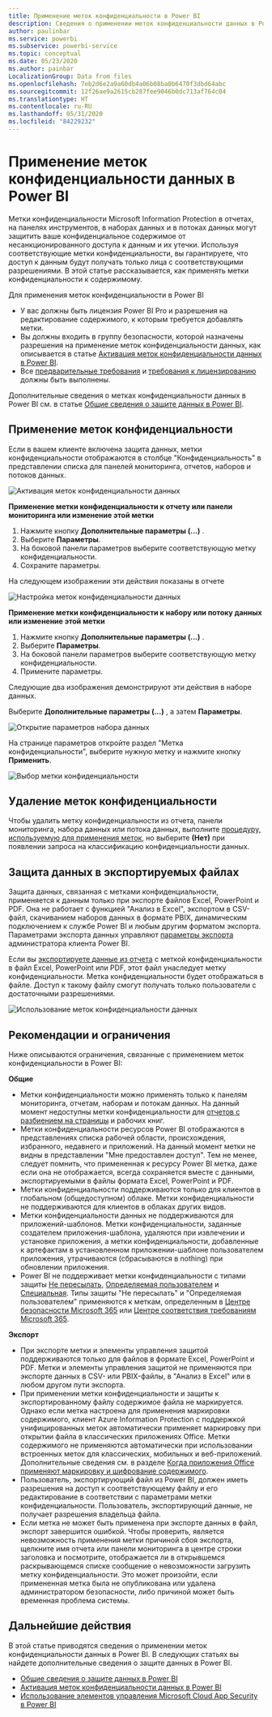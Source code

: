 ```yaml
---
title: Применение меток конфиденциальности в Power BI
description: Сведения о применении меток конфиденциальности данных в Power BI
author: paulinbar
ms.service: powerbi
ms.subservice: powerbi-service
ms.topic: conceptual
ms.date: 05/23/2020
ms.author: painbar
LocalizationGroup: Data from files
ms.openlocfilehash: 7eb2d6e2a9a60db4a06b08ba0b6470f3dbd64abc
ms.sourcegitcommit: 12f26ae9a2615cb287fee9046b0dc713af764c04
ms.translationtype: HT
ms.contentlocale: ru-RU
ms.lasthandoff: 05/31/2020
ms.locfileid: "84229232"
---
```

# <a name="apply-data-sensitivity-labels-in-power-bi"></a>Применение меток конфиденциальности данных в Power BI

Метки конфиденциальности Microsoft Information Protection в отчетах, на панелях инструментов, в наборах данных и в потоках данных могут защитить ваше конфиденциальное содержимое от несанкционированного доступа к данным и их утечки. Используя соответствующие метки конфиденциальности, вы гарантируете, что доступ к данным будут получать только лица с соответствующими разрешениями. В этой статье рассказывается, как применять метки конфиденциальности к содержимому.

Для применения меток конфиденциальности в Power BI
* У вас должны быть лицензия Power BI Pro и разрешения на редактирование содержимого, к которым требуется добавлять метки.
* Вы должны входить в группу безопасности, которой назначены разрешения на применение меток конфиденциальности данных, как описывается в статье [Активация меток конфиденциальности данных в Power BI](../admin/service-security-enable-data-sensitivity-labels.md#enable-data-sensitivity-labels).
* Все [предварительные требования](../admin/service-security-data-protection-overview.md#requirements-for-using-sensitivity-labels-in-power-bi) и [требования к лицензированию](../admin/service-security-data-protection-overview.md#licensing) должны быть выполнены.

Дополнительные сведения о метках конфиденциальности данных в Power BI см. в статье [Общие сведения о защите данных в Power BI](../admin/service-security-data-protection-overview.md).

## <a name="applying-sensitivity-labels"></a>Применение меток конфиденциальности

Если в вашем клиенте включена защита данных, метки конфиденциальности отображаются в столбце "Конфиденциальность" в представлении списка для панелей мониторинга, отчетов, наборов и потоков данных.

![Активация меток конфиденциальности данных](media/service-security-apply-data-sensitivity-labels/apply-data-sensitivity-labels-01.png)

**Применение метки конфиденциальности к отчету или панели мониторинга или изменение этой метки**
1. Нажмите кнопку **Дополнительные параметры (...)** .
1. Выберите **Параметры**.
1. На боковой панели параметров выберите соответствующую метку конфиденциальности.
1. Сохраните параметры.

На следующем изображении эти действия показаны в отчете

![Настройка меток конфиденциальности данных](media/service-security-apply-data-sensitivity-labels/apply-data-sensitivity-labels-02.png)

**Применение метки конфиденциальности к набору или потоку данных или изменение этой метки**

1. Нажмите кнопку **Дополнительные параметры (...)** .
1. Выберите **Параметры**.
1. На боковой панели параметров выберите соответствующую метку конфиденциальности.
1. Примените параметры.

Следующие два изображения демонстрируют эти действия в наборе данных.

Выберите **Дополнительные параметры (...)** , а затем **Параметры**.

![Открытие параметров набора данных](media/service-security-apply-data-sensitivity-labels/apply-data-sensitivity-labels-05.png)

На странице параметров откройте раздел "Метка конфиденциальности", выберите нужную метку и нажмите кнопку **Применить**.

![Выбор метки конфиденциальности](media/service-security-apply-data-sensitivity-labels/apply-data-sensitivity-labels-06.png)

## <a name="removing-sensitivity-labels"></a>Удаление меток конфиденциальности
Чтобы удалить метку конфиденциальности из отчета, панели мониторинга, набора данных или потока данных, выполните [процедуру, используемую для применения меток](#applying-sensitivity-labels), но выберите **(Нет)** при появлении запроса на классификацию конфиденциальности данных. 

## <a name="data-protection-in-exported-files"></a>Защита данных в экспортируемых файлах

Защита данных, связанная с метками конфиденциальности, применяется к данным только при экспорте файлов Excel, PowerPoint и PDF. Она не работает с функцией "Анализ в Excel", экспортом в CSV-файл, скачиванием наборов данных в формате PBIX, динамическим подключением к службе Power BI и любым другим форматом экспорта. Параметрами экспорта данных управляют [параметры экспорта](../service-admin-portal.md#export-and-sharing-settings) администратора клиента Power BI.

Если вы [экспортируете данные из отчета](https://docs.microsoft.com/power-bi/consumer/end-user-export) с меткой конфиденциальности в файл Excel, PowerPoint или PDF, этот файл унаследует метку конфиденциальности. Метка конфиденциальности будет отображаться в файле. Доступ к такому файлу смогут получать только пользователи с достаточными разрешениями.

![Использование меток конфиденциальности данных](media/service-security-apply-data-sensitivity-labels/apply-data-sensitivity-labels-04b.png)

## <a name="considerations-and-limitations"></a>Рекомендации и ограничения

Ниже описываются ограничения, связанные с применением меток конфиденциальности в Power BI:

**Общие**
* Метки конфиденциальности можно применять только к панелям мониторинга, отчетам, наборам и потокам данных. На данный момент недоступны метки конфиденциальности для [отчетов с разбиением на страницы](../paginated-reports/report-builder-power-bi.md) и рабочих книг.
* Метки конфиденциальности ресурсов Power BI отображаются в представлениях списка рабочей области, происхождения, избранного, недавнего и приложений. На данный момент метки не видны в представлении "Мне предоставлен доступ". Тем не менее, следует помнить, что примененная к ресурсу Power BI метка, даже если она не отображается, всегда сохраняется вместе с данными, экспортируемыми в файлы формата Excel, PowerPoint и PDF.
* Метки конфиденциальности поддерживаются только для клиентов в глобальном (общедоступном) облаке. Метки конфиденциальности не поддерживаются для клиентов в облаках других видов.
* Метки конфиденциальности данных не поддерживаются для приложений-шаблонов. Метки конфиденциальности, заданные создателем приложения-шаблона, удаляются при извлечении и установке приложения, а метки конфиденциальности, добавленные к артефактам в установленном приложении-шаблоне пользователем приложения, утрачиваются (сбрасываются в nothing) при обновлении приложения.
* Power BI не поддерживает метки конфиденциальности с типами защиты [Не пересылать](https://docs.microsoft.com/microsoft-365/compliance/encryption-sensitivity-labels?view=o365-worldwide#let-users-assign-permissions), [Определяемая пользователем](https://docs.microsoft.com/microsoft-365/compliance/encryption-sensitivity-labels?view=o365-worldwide#let-users-assign-permissions) и [Специальная](https://docs.microsoft.com/azure/information-protection/configure-adrms-restrictions). Типы защиты "Не пересылать" и "Определяемая пользователем" применяются к меткам, определенным в [Центре безопасности Microsoft 365](https://security.microsoft.com/) или [Центре соответствия требованиям Microsoft 365](https://compliance.microsoft.com/).

**Экспорт**
* При экспорте метки и элементы управления защитой поддерживаются только для файлов в формате Excel, PowerPoint и PDF. Метки и элементы управления защитой не применяются при экспорте данных в CSV- или PBIX-файлы, в "Анализ в Excel" или в любом другом пути экспорта.
* При применении метки конфиденциальности и защиты к экспортированному файлу содержимое файла не маркируется. Однако если метка настроена для применения маркировки содержимого, клиент Azure Information Protection с поддержкой унифицированных меток автоматически применяет маркировку при открытии файла в классических приложениях Office. Метки содержимого не применяются автоматически при использовании встроенных меток для классических, мобильных и веб-приложений. Дополнительные сведения см. в разделе [Когда приложения Office применяют маркировку и шифрование содержимого](https://docs.microsoft.com/microsoft-365/compliance/sensitivity-labels-office-apps?view=o365-worldwide#when-office-apps-apply-content-marking-and-encryption).
* Пользователь, экспортирующий файл из Power BI, должен иметь разрешения на доступ к соответствующему файлу и его редактирование в соответствии с параметрами метки конфиденциальности. Пользователь, экспортирующий данные, не получает разрешения владельца файла.
* Если метка не может быть применена при экспорте данных в файл, экспорт завершится ошибкой. Чтобы проверить, является невозможность применения метки причиной сбоя экспорта, щелкните имя отчета или панели мониторинга в центре строки заголовка и посмотрите, отображается ли в открывшемся раскрывающемся списке сообщение о невозможности загрузить метку конфиденциальности. Это может произойти, если примененная метка была не опубликована или удалена администратором безопасности, либо причиной может быть временная проблема системы.

## <a name="next-steps"></a>Дальнейшие действия

В этой статье приводятся сведения о применении меток конфиденциальности данных в Power BI. В следующих статьях вы найдете дополнительные сведения о защите данных в Power BI. 

* [Общие сведения о защите данных в Power BI](../admin/service-security-data-protection-overview.md)
* [Активация меток конфиденциальности данных в Power BI](../admin/service-security-enable-data-sensitivity-labels.md)
* [Использование элементов управления Microsoft Cloud App Security в Power BI](../admin/service-security-using-microsoft-cloud-app-security-controls.md)